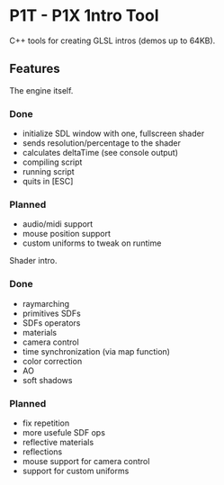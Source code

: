 # P1T - P1X 1ntro Tool

C++ tools for creating GLSL intros (demos up to 64KB).

## Features

The engine itself.

### Done
- initialize SDL window with one, fullscreen shader
- sends resolution/percentage to the shader
- calculates deltaTime (see console output)
- compiling script
- running script
- quits in [ESC]

### Planned
- audio/midi support
- mouse position support
- custom uniforms to tweak on runtime

Shader intro.

### Done
- raymarching
- primitives SDFs
- SDFs operators
- materials
- camera control
- time synchronization (via map function)
- color correction
- AO
- soft shadows

### Planned
- fix repetition
- more usefule SDF ops
- reflective materials
- reflections
- mouse support for camera control
- support for custom uniforms
